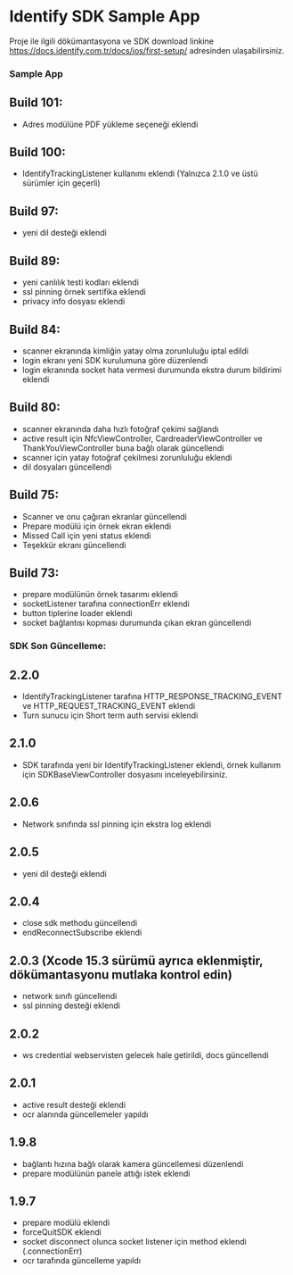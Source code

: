 # Identify SDK Sample App
Proje ile ilgili dökümantasyona ve SDK download linkine https://docs.identify.com.tr/docs/ios/first-setup/ adresinden ulaşabilirsiniz.

### Sample App 

## Build 101:
- Adres modülüne PDF yükleme seçeneği eklendi

## Build 100:
- IdentifyTrackingListener kullanımı eklendi (Yalnızca 2.1.0 ve üstü sürümler için geçerli)

## Build 97:
- yeni dil desteği eklendi

## Build 89:
- yeni canlılık testi kodları eklendi
- ssl pinning örnek sertifika eklendi
- privacy info dosyası eklendi

## Build 84:
- scanner ekranında kimliğin yatay olma zorunluluğu iptal edildi
- login ekranı yeni SDK kurulumuna göre düzenlendi
- login ekranında socket hata vermesi durumunda ekstra durum bildirimi eklendi



## Build 80:
- scanner ekranında daha hızlı fotoğraf çekimi sağlandı 
- active result için NfcViewController, CardreaderViewController ve ThankYouViewController buna bağlı olarak güncellendi
- scanner için yatay fotoğraf çekilmesi zorunluluğu eklendi
- dil dosyaları güncellendi

## Build 75:
- Scanner ve onu çağıran ekranlar güncellendi
- Prepare modülü için örnek ekran eklendi
- Missed Call için yeni status eklendi
- Teşekkür ekranı güncellendi


## Build 73:
- prepare modülünün örnek tasarımı eklendi
- socketListener tarafına connectionErr eklendi
- button tiplerine loader eklendi
- socket bağlantısı kopması durumunda çıkan ekran güncellendi



### SDK Son Güncelleme:

## 2.2.0
- IdentifyTrackingListener tarafına HTTP_RESPONSE_TRACKING_EVENT ve HTTP_REQUEST_TRACKING_EVENT eklendi
- Turn sunucu için Short term auth servisi eklendi

## 2.1.0
- SDK tarafında yeni bir IdentifyTrackingListener eklendi, örnek kullanım için SDKBaseViewController dosyasını inceleyebilirsiniz.

## 2.0.6
- Network sınıfında ssl pinning için ekstra log eklendi

## 2.0.5
- yeni dil desteği eklendi

## 2.0.4
- close sdk methodu güncellendi
- endReconnectSubscribe eklendi

## 2.0.3 (Xcode 15.3 sürümü ayrıca eklenmiştir, dökümantasyonu mutlaka kontrol edin)
- network sınıfı güncellendi
- ssl pinning desteği eklendi

## 2.0.2
- ws credential webservisten gelecek hale getirildi, docs güncellendi

## 2.0.1
- active result desteği eklendi
- ocr alanında güncellemeler yapıldı

## 1.9.8
- bağlantı hızına bağlı olarak kamera güncellemesi düzenlendi
- prepare modülünün panele attığı istek eklendi

## 1.9.7
- prepare modülü eklendi
- forceQuitSDK eklendi
- socket disconnect olunca socket listener için method eklendi (.connectionErr)
- ocr tarafında güncelleme yapıldı
